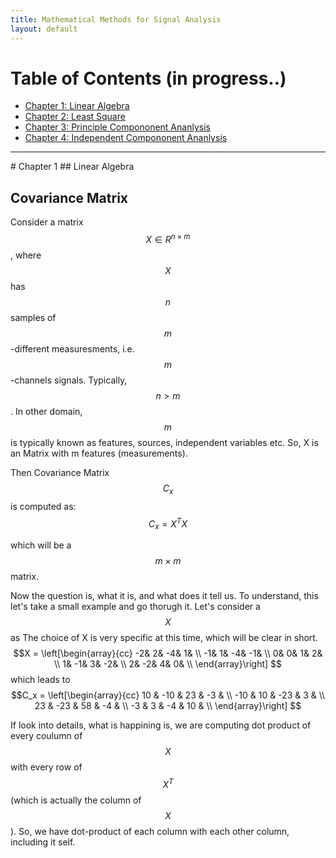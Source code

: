 ```yaml
---
title: Mathematical Methods for Signal Analysis
layout: default
---
```

<script src='https://cdnjs.cloudflare.com/ajax/libs/mathjax/2.7.4/MathJax.js?config=default'></script>

# Table of Contents (in progress..)
* [Chapter 1: Linear Algebra](#chapter-1)
* [Chapter 2: Least Square](#chapter-1)
* [Chapter 3: Principle Compononent Ananlysis](#chapter-1)
* [Chapter 4: Independent Compononent Ananlysis](#chapter-1)

<hr>
# Chapter 1
## Linear Algebra


## Covariance Matrix
Consider a matrix $$X \in R^{n\times m}$$, where $$X$$ has $$n$$ samples of $$m$$-different measuresments, i.e. $$m$$-channels signals. Typically, $$n>m$$. In other domain, $$m$$ is typically known as features, sources, independent variables etc. So, X is an Matrix with m features (measurements).

Then Covariance Matrix $$C_x$$ is computed as:
$$C_x =  X^TX$$

which will be a $$m \times m$$ matrix.

Now the question is, what it is, and what does it tell us. To understand, this let's take a small example and go thorugh it. Let's consider a $$X$$ as
The choice of X is very specific at this time, which will be clear in short.
$$X = 
  \left[\begin{array}{cc} 
  -2&  2& -4&  1&  \\
  -1&  1& -4& -1&  \\
   0&  0&  1&  2&  \\
   1& -1&  3& -2&  \\
   2& -2&  4&  0&  \\
  \end{array}\right]
$$     which leads to  $$C_x = 
  \left[\begin{array}{cc} 
   10 & -10 &  23 & -3 &  \\
  -10 &  10 & -23 &  3 &  \\
   23 & -23 &  58 & -4 &  \\
  -3  &  3  & -4  &  10 &  \\
  \end{array}\right]
$$

If look into details, what is happining is, we are computing dot product of every coulumn of $$X$$ with every row of $$X^T$$ (which is actually the column of $$X$$).
So, we have dot-product of each column with each other column, including it self. 




<!--
<hr>
# Chapter 2
-->
